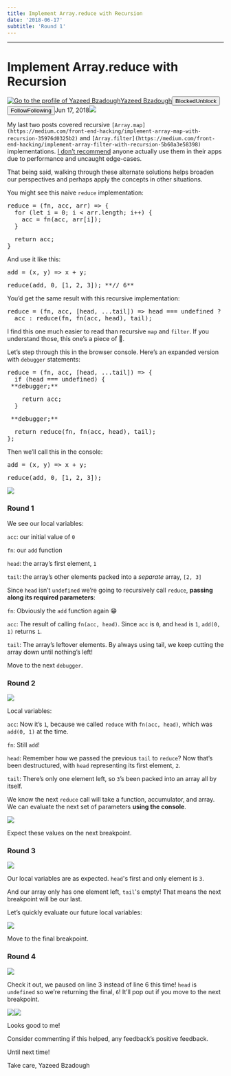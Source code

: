 ```yaml
---
title: Implement Array.reduce with Recursion
date: '2018-06-17'
subtitle: 'Round 1'
---
```


* * *

# Implement Array.reduce with Recursion

[![Go to the profile of Yazeed Bzadough](https://cdn-images-1.medium.com/fit/c/100/100/1*D0_8f6gW_H8ufCLRpsjVtA@2x.jpeg)](https://medium.com/@yazeedb?source=post_header_lockup)[Yazeed Bzadough](https://medium.com/@yazeedb)<span class="followState js-followState" data-user-id="93124e8e38fc"><button class="button button--smallest u-noUserSelect button--withChrome u-baseColor--buttonNormal button--withHover button--unblock js-unblockButton u-marginLeft10 u-xs-hide" data-action="sign-up-prompt" data-sign-in-action="toggle-block-user" data-requires-token="true" data-redirect="https://medium.com/@yazeedb/implement-array-reduce-with-recursion-7a854409ac44" data-action-source="post_header_lockup"><span class="button-label  button-defaultState">Blocked</span><span class="button-label button-hoverState">Unblock</span></button><button class="button button--primary button--smallest button--dark u-noUserSelect button--withChrome u-accentColor--buttonDark button--follow js-followButton u-marginLeft10 u-xs-hide" data-action="sign-up-prompt" data-sign-in-action="toggle-subscribe-user" data-requires-token="true" data-redirect="https://medium.com/_/subscribe/user/93124e8e38fc" data-action-source="post_header_lockup-93124e8e38fc-------------------------follow_byline"><span class="button-label  button-defaultState js-buttonLabel">Follow</span><span class="button-label button-activeState">Following</span></button></span><time datetime="2018-06-17T12:44:02.868Z">Jun 17, 2018</time><span class="middotDivider u-fontSize12"></span><span class="readingTime" title="4 min read"></span>![](https://cdn-images-1.medium.com/max/1600/1*YMYCdveLRLC9SI3ZYg8dBA.jpeg)

My last two posts covered recursive `[Array.map](https://medium.com/front-end-hacking/implement-array-map-with-recursion-35976d0325b2)` and `[Array.filter](https://medium.com/front-end-hacking/implement-array-filter-with-recursion-5b60a3e58398)` implementations. [I don’t recommend](https://medium.com/@steveb3210/map-recursive-3f7e31e9513) anyone actually use them in their apps due to performance and uncaught edge-cases.

That being said, walking through these alternate solutions helps broaden our perspectives and perhaps apply the concepts in other situations.

You might see this naive `reduce` implementation:

<pre name="2102" id="2102" class="graf graf--pre graf-after--p">reduce = (fn, acc, arr) => {
  for (let i = 0; i < arr.length; i++) {
    acc = fn(acc, arr[i]);
  }</pre>

<pre name="38ba" id="38ba" class="graf graf--pre graf-after--pre">  return acc;
}</pre>

And use it like this:

<pre name="26b7" id="26b7" class="graf graf--pre graf-after--p">add = (x, y) => x + y;</pre>

<pre name="bb50" id="bb50" class="graf graf--pre graf-after--pre">reduce(add, 0, [1, 2, 3]); **// 6**</pre>

You’d get the same result with this recursive implementation:

<pre name="daab" id="daab" class="graf graf--pre graf-after--p">reduce = (fn, acc, [head, ...tail]) => head === undefined ?
  acc : reduce(fn, fn(acc, head), tail);</pre>

I find this one much easier to read than recursive `map` and `filter`. If you understand those, this one’s a piece of 🍰.

Let’s step through this in the browser console. Here’s an expanded version with `debugger` statements:

<pre name="12a0" id="12a0" class="graf graf--pre graf-after--p">reduce = (fn, acc, [head, ...tail]) => {
  if (head === undefined) {
 **debugger;**</pre>

<pre name="78e4" id="78e4" class="graf graf--pre graf-after--pre">    return acc;
  }</pre>

<pre name="7c7f" id="7c7f" class="graf graf--pre graf-after--pre"> **debugger;**</pre>

<pre name="24c7" id="24c7" class="graf graf--pre graf-after--pre">  return reduce(fn, fn(acc, head), tail);
};</pre>

Then we’ll call this in the console:

<pre name="1f6e" id="1f6e" class="graf graf--pre graf-after--p">add = (x, y) => x + y;</pre>

<pre name="05e4" id="05e4" class="graf graf--pre graf-after--pre">reduce(add, 0, [1, 2, 3]);</pre>

![](https://cdn-images-1.medium.com/max/1600/1*2oPtNloFlI-0OZ1B3IZENA.png)

### Round 1

We see our local variables:

`acc`: our initial value of `0`

`fn`: our `add` function

`head`: the array’s first element, `1`

`tail`: the array’s other elements packed into a _separate_ array, `[2, 3]`

Since `head` isn’t `undefined` we’re going to recursively call `reduce`, **passing along its required parameters**:

`fn`: Obviously the `add` function again 😁

`acc`: The result of calling `fn(acc, head)`. Since `acc` is `0`, and `head` is `1`, `add(0, 1)` returns `1`.

`tail`: The array’s leftover elements. By always using tail, we keep cutting the array down until nothing’s left!

Move to the next `debugger`.

### Round 2

![](https://cdn-images-1.medium.com/max/1600/1*jYaNr_L9nJYw7N2uMMFsbQ.png)

Local variables:

`acc`: Now it’s `1`, because we called `reduce` with `fn(acc, head)`, which was `add(0, 1)` at the time.

`fn`: Still `add`!

`head`: Remember how we passed the previous `tail` to `reduce`? Now that’s been destructured, with `head` representing its first element, `2`.

`tail`: There’s only one element left, so `3`’s been packed into an array all by itself.

We know the next `reduce` call will take a function, accumulator, and array. We can evaluate the next set of parameters **using the console**.

![](https://cdn-images-1.medium.com/max/1600/1*TVD3RgN7v4FW_j8mIogckQ.png)

Expect these values on the next breakpoint.

### Round 3

![](https://cdn-images-1.medium.com/max/1600/1*YjHE_30_rjv8s4__FNdy3g.png)

Our local variables are as expected. `head`'s first and only element is `3`.

And our array only has one element left, `tail`'s empty! That means the next breakpoint will be our last.

Let’s quickly evaluate our future local variables:

![](https://cdn-images-1.medium.com/max/1600/1*agbXBbNDXSsqYRd6aYLD7w.png)

Move to the final breakpoint.

### Round 4

![](https://cdn-images-1.medium.com/max/1600/1*E0CAeH84AfH9JBdtposIBA.png)

Check it out, we paused on line 3 instead of line 6 this time! `head` is `undefined` so we’re returning the final, `6`! It’ll pop out if you move to the next breakpoint.

![](https://cdn-images-1.medium.com/max/1600/1*VBzXT1FLhUP0_iRPJ_QTFQ.png)![](https://cdn-images-1.medium.com/max/1600/1*ApR1Nzk791drSLLBzcq2Xw.png)

Looks good to me!

Consider commenting if this helped, any feedback’s positive feedback.

Until next time!

Take care,
Yazeed Bzadough
  